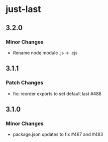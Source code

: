 # just-last

## 3.2.0

### Minor Changes

- Rename node module .js -> .cjs

## 3.1.1

### Patch Changes

- fix: reorder exports to set default last #488

## 3.1.0

### Minor Changes

- package.json updates to fix #467 and #483
